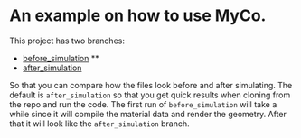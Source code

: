 # An example on how to use MyCo.

This project has two branches:

- [before_simulation](https://github.com/RuiFilipeCampos/MyCo-EXAMPLE1/tree/before_simulation) **
- [after_simulation](https://github.com/RuiFilipeCampos/MyCo-EXAMPLE1/tree/after_simulation) 

So that you can compare how the files look before and after simulating. The default is `after_simulation` so that you get quick results when cloning from the repo and run the code. The first run of `before_simulation` will take a while since it will compile the material data and render the geometry. After that it will look like the `after_simulation` branch.
